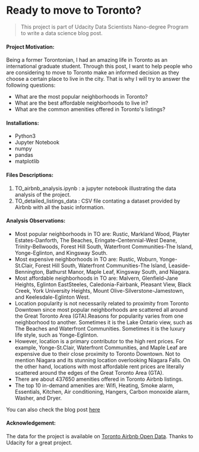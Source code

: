 # Ready to move to Toronto?
>This project is part of Udacity Data Scientists Nano-degree Program to write a data science blog post.

#### Project Motivation:
Being a former Torontonian, I had an amazing life in Toronto as an international graduate student. Through this post, I want to help people who are considering to move to Toronto make an informed decision as they choose a certain place to live in the city. That is why I will try to answer the following questions:
* What are the most popular neighborhoods in Toronto?
* What are the best affordable neighborhoods to live in?
* What are the common amenities offered in Toronto's listings?

#### Installations:
- Python3
- Jupyter Notebook
- numpy
- pandas
- matplotlib


#### Files Descriptions:
1. TO_airbnb_analysis.ipynb : a jupyter notebook illustrating the data analysis of the project.
2. TO_detailed_listings_data : CSV file contating a dataset provided by Airbnb with all the basic information.

#### Analysis Observations:
* Most popular neighborhoods in TO are: Rustic, Markland Wood, Playter Estates-Danforth, The Beaches, Eringate-Centennial-West Deane, Trinity-Bellwoods, Forest Hill South, Waterfront Communities-The Island, Yonge-Eglinton, and Kingsway South.
* Most expensive neighborhoods in TO are: Rustic, Woburn, Yonge-St.Clair, Forest Hill South, Waterfront Communities-The Island, Leaside-Bennington, Bathurst Manor, Maple Leaf, Kingsway South, and Niagara.
* Most affordable neighborhoods in TO are: Malvern, Glenfield-Jane Heights, Eglinton EastSteeles, Caledonia-Fairbank, Pleasant View, Black Creek, York University Heights, Mount Olive-Silverstone-Jamestown, and Keelesdale-Eglinton West.
* Location popularity is not necessarily related to proximity from Toronto Downtown since most popular neighborhoods are scattered all around the Great Toronto Area (GTA).Reasons for popularity varies from one neighborhood to another. Sometimes it is the Lake Ontario view, such as The Beaches and Waterfront Communities. Sometimes it is the luxury life style, such as Yonge-Eglinton.
* However, location is a primary contributor to the high rent prices. For example, Yonge-St.Clair, Waterfront Communities, and Maple Leaf are expensive due to their close proximity to Toronto Downtown. Not to mention Niagara and its stunning location overlooking Niagara Falls. On the other hand, locations with most affordable rent prices are literally scattered around the edges of the Great Toronto Area (GTA).
* There are about 437650 amenities offered in Toronto Airbnb listings.
* The top 10 in-demand amenities are: Wifi, Heating, Smoke alarm, Essentials, Kitchen, Air conditioning, Hangers, Carbon monoxide alarm, Washer, and Dryer.

You can also check the blog post [here](https://rehamfadul.medium.com/ready-to-move-to-toronto-a6b743dec505)

#### Acknowledgement:
The data for the project is available on [Toronto Airbnb Open Data](http://insideairbnb.com/get-the-data.html). Thanks to Udacity for a great project.

